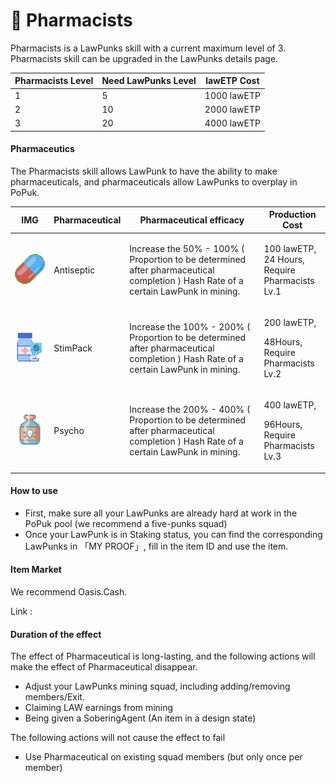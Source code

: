 # 💊 Pharmacists

Pharmacists is a LawPunks skill with a current maximum level of 3. Pharmacists skill can be upgraded in the LawPunks details page.

| Pharmacists Level | Need LawPunks Level | lawETP Cost |
| ----------------- | ------------------- | ----------- |
| 1                 | 5                   | 1000 lawETP |
| 2                 | 10                  | 2000 lawETP |
| 3                 | 20                  | 4000 lawETP |



#### Pharmaceutics

The Pharmacists skill allows LawPunk to have the ability to make pharmaceuticals, and pharmaceuticals allow LawPunks to overplay in PoPuk.

| IMG                                     | Pharmaceutical           | Pharmaceutical efficacy                                                                                                            | Production Cost                                               |
| --------------------------------------- | ------------------------ | ---------------------------------------------------------------------------------------------------------------------------------- | ------------------------------------------------------------- |
| ![](<../../.gitbook/assets/图片 (3).png>) | <p>Antiseptic</p><p></p> | Increase the 50% - 100% ( Proportion to be determined after pharmaceutical completion ) Hash Rate of a certain LawPunk in mining.  | <p>100 lawETP,<br>24 Hours,<br>Require Pharmacists Lv.1 </p>  |
| ![](<../../.gitbook/assets/图片 (5).png>) | <p></p><p>StimPack</p>   | Increase the 100% - 200% ( Proportion to be determined after pharmaceutical completion ) Hash Rate of a certain LawPunk in mining. | <p>200 lawETP,</p><p>48Hours,<br>Require Pharmacists Lv.2</p> |
| ![](<../../.gitbook/assets/图片 (4).png>) | <p>Psycho</p><p></p>     | Increase the 200% - 400% ( Proportion to be determined after pharmaceutical completion ) Hash Rate of a certain LawPunk in mining. | <p>400 lawETP,</p><p>96Hours,<br>Require Pharmacists Lv.3</p> |

#### How to use

* First, make sure all your LawPunks are already hard at work in the PoPuk pool (we recommend a five-punks squad)
* Once your LawPunk is in Staking status, you can find the corresponding LawPunks in 「MY PROOF」, fill in the item ID and use the item.

#### Item Market

We recommend Oasis.Cash.

Link :

#### Duration of the effect

The effect of Pharmaceutical is long-lasting, and the following actions will make the effect of Pharmaceutical disappear.

* Adjust your LawPunks mining squad, including adding/removing members/Exit.
* Claiming LAW earnings from mining
* Being given a SoberingAgent (An item in a design state)

The following actions will not cause the effect to fail

* Use Pharmaceutical on existing squad members (but only once per member)

